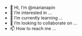 - 👋 Hi, I’m @marianapin
- 👀 I’m interested in ...
- 🌱 I’m currently learning ...
- 💞️ I’m looking to collaborate on ...
- 📫 How to reach me ...

<!---
marianapin/marianapin is a ✨ special ✨ repository because its `README.md` (this file) appears on your GitHub profile.
You can click the Preview link to take a look at your changes.
--->
